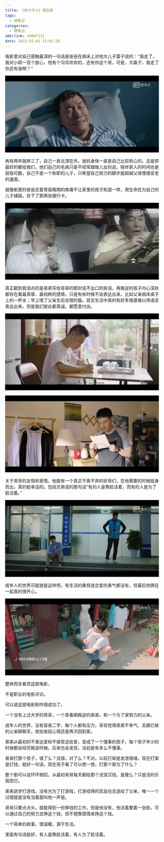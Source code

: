 ```yaml
---
title: 《老大不小》观后感
tags:
  - 随笔记
categories:
  - 随笔记
abbrlink: e984f211
date: 2022-01-01 12:01:28
---
```


电影里对自己感触最深的一句话是爸爸在病床上对他大儿子雷子说的：‘’我走了，我对小硕一百个放心，他有个沟沟坎坎的，还有你这个哥，可是，大磊子，我走了你还有谁啊？‘’

![](https://raw.githubusercontent.com/zhangmiaocc/blogImageResource/master/img/20220101120439.png)

<!--more-->

再有两年就奔三了，自己一直北漂在外，爸妈身体一直是自己比较担心的，总是把最好的都给我们，他们自己的毛病只是不经常跟做儿女的说。陪伴家人的时间也是屈指可数，自己不是一个称职的儿子，只希望自己努力的脚步能超越父母慢慢变老的速度。

就像剧里的爸爸忍着胃癌晚期的疼痛不让家里的孩子知道一样，用生命在为自己的儿子铺路，存下了那两张银行卡。

![](https://raw.githubusercontent.com/zhangmiaocc/blogImageResource/master/img/20220101121150.png)



真正戳到我泪点的是弟弟写给哥哥的那封说不出口的些话，再叛逆的孩子内心深处都存在着最真挚、最纯粹的感情，只是有些时候不会表达出来，比如父亲病床桌子上的一杯水；早上喂了父亲生前总喂的猫。其实生活中真的有好多情感难以用语言表达出来，但是我们彼此都真诚，都愿意付出。

![](https://raw.githubusercontent.com/zhangmiaocc/blogImageResource/master/img/20220101121320.png)

![](https://raw.githubusercontent.com/zhangmiaocc/blogImageResource/master/img/20220101121338.png)



关于哥哥的友情和爱情。他能有一个真正不离不弃的好哥们，在他需要的时候挺身而出，真的挺幸运的。包括兄弟说的那句话“有的人是靠脸活着，而有的人是为了脸活着。”

![](https://raw.githubusercontent.com/zhangmiaocc/blogImageResource/master/img/20220101121401.png)



成年人的世界可能就是这样吧，有生活的重担连恋爱的勇气都没有，但最后他俩在一起真的很开心。

![](https://raw.githubusercontent.com/zhangmiaocc/blogImageResource/master/img/20220101121435.png)



整体而言看完这部电影，

不是职业的电影评论。

可以说这部电影制作很成功了。

一个没有上过大学的哥哥，一个青春期叛逆的弟弟，和一个为了家努力的父亲。

成年人的世界，没有容易二字，每个人都有压力，哥哥觉得弟弟不争气，去跟已故的父亲聊聊天，收拾收拾心情还是再次回到家。

弟弟从最初的不表达爱和不接受这些爱，变成了一个懂事的孩子，每个孩子年少的时候都会经历叛逆时候。后来也会发现，当初是有多么不懂事。

弟弟打那个孩子，错了么？没错，对了么？不对。以前打架是发泄情绪，现在打架是打钱，挺好一句话，现在孩子看了可以想一想，打那个架为了什么？

整个剧可以说环环相扣，从最初哥哥每天都给那个流浪汉钱，是傻么？只是活的乐观而已。

弟弟逃学打游戏，没有光为了打游戏，打游戏得的奖品也去送给了父亲，唯一一个过错就是没有当着面叫他一声爸。

哥哥只要点点头，就能得到一份挣钱的工作，但是他没有，他活着要着一张脸，可以通过自己的努力去挣这个钱，但不想靠感情来挣这个钱。

一个简单的故事，很温暖，源于生活。

里面有句话挺好，有人是靠脸活着，有人为了脸活着。

